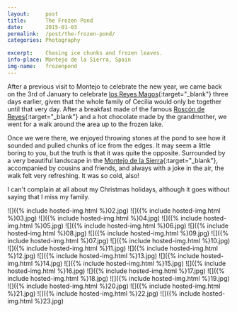 ```yaml
---
layout: 	post
title:		The Frozen Pond
date:		2015-01-03
permalink:	/post/the-frozen-pond/
categories:	Photography

excerpt:	Chasing ice chunks and frozen leaves.
info-place:	Montejo de la Sierra, Spain
img-name:	frozenpond
---
```


After a previous visit to Montejo to celebrate the new year, we came back on the 3rd of January to celebrate [los Reyes Magos][reyes]{:target="_blank"} three days earlier, given that the whole family of Cecilia would only be together until that very day. After a breakfast made of the famous [Roscón de Reyes][roscon]{:target="_blank"} and a hot chocolate made by the grandmother, we went for a walk around the area up to the frozen lake.

Once we were there, we enjoyed throwing stones at the pond to see how it sounded and pulled chunks of ice from the edges. It may seem a little boring to you, but the truth is that it was quite the opposite. Surrounded by a very beautiful landscape in the [Montejo de la Sierra][montejo]{:target="_blank"}, accompanied by cousins and friends, and always with a joke in the air, the walk felt very refreshing. It was so cold, also!

I can't complain at all about my Christmas holidays, although it goes without saying that I miss my family.

[reyes]:	https://en.wikipedia.org/wiki/Biblical_Magi
[roscon]:	https://en.wikipedia.org/wiki/King_cake#Spanish-speaking_countries
[montejo]:	https://www.montejodelasierra.net

<div class="gallery-{{ page.layout }}" markdown="1">

![]({% include hosted-img.html %}02.jpg)
![]({% include hosted-img.html %}03.jpg)
![]({% include hosted-img.html %}04.jpg)
![]({% include hosted-img.html %}05.jpg)
![]({% include hosted-img.html %}06.jpg)
![]({% include hosted-img.html %}08.jpg)
![]({% include hosted-img.html %}09.jpg)
![]({% include hosted-img.html %}07.jpg)
![]({% include hosted-img.html %}10.jpg)
![]({% include hosted-img.html %}11.jpg)
![]({% include hosted-img.html %}12.jpg)
![]({% include hosted-img.html %}13.jpg)
![]({% include hosted-img.html %}14.jpg)
![]({% include hosted-img.html %}15.jpg)
![]({% include hosted-img.html %}16.jpg)
![]({% include hosted-img.html %}17.jpg)
![]({% include hosted-img.html %}18.jpg)
![]({% include hosted-img.html %}19.jpg)
![]({% include hosted-img.html %}20.jpg)
![]({% include hosted-img.html %}21.jpg)
![]({% include hosted-img.html %}22.jpg)
![]({% include hosted-img.html %}23.jpg)

</div>